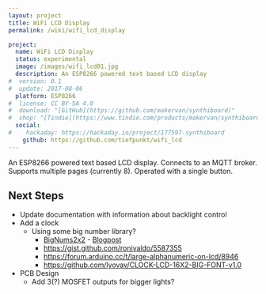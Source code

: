```yaml
---
layout: project
title: WiFi LCD Display
permalink: /wiki/wifi_lcd_display

project:
  name: WiFi LCD Display
  status: experimental
  image: /images/wifi_lcd01.jpg
  description: An ESP8266 powered text based LCD display
#  version: 0.1
#  update: 2017-08-06
  platform: ESP8266
#  license: CC BY-SA 4.0
#  download: "[GitHub](https://github.com/makervan/synthiboard)"
#  shop: "[Tindie](https://www.tindie.com/products/makervan/synthiboard/)"
  social:
#    hackaday: https://hackaday.io/project/177597-synthiboard
    github: https://github.com/tiefpunkt/wifi_lcd
---
```


An ESP8266 powered text based LCD display. Connects to an MQTT broker. Supports multiple pages (currently 8). Operated with a single button.

## Next Steps
* Update documentation with information about backlight control
* Add a clock
  * Using some big number library?
    * [BigNums2x2](https://www.arduino.cc/reference/en/libraries/bignums2x2/) - [Blogpost](https://www.alpenglowindustries.com/blog/the-big-numbers-go-marching-2x2#/)
    * <https://gist.github.com/ronivaldo/5587355>
    * <https://forum.arduino.cc/t/large-alphanumeric-on-lcd/8946>
    * <https://github.com/lyovav/CLOCK-LCD-16X2-BIG-FONT-v1.0>
* PCB Design
  * Add 3(?) MOSFET outputs for bigger lights?
